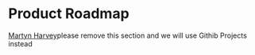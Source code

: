 # Product Roadmap

[Martyn Harvey](https://app.gitbook.com/u/UUhj63kIi2cHeMRFe505pcLpxKB3 "mention")please remove this section and we will use Githib Projects instead
